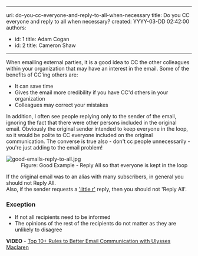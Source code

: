 

---
uri: do-you-cc-everyone-and-reply-to-all-when-necessary
title: Do you CC everyone and reply to all when necessary?
created: YYYY-03-DD 02:42:00
authors:
  - id: 1
    title: Adam Cogan
  - id: 2
    title: Cameron Shaw
---




<span class='intro'> 
  <p>When emailing external parties, it is a good idea to CC the other colleagues within your organization that may have an interest in the email. Some of the benefits of CC'ing others are&#58;<br></p>
<ul>
    <li>It can save time</li>
    <li>Gives the email more credibility if you have CC'd others in your organization</li>
    <li>Colleagues may correct your mistakes</li>
</ul>
 </span>

<p>In addition, I often see people replying only to the sender of the email, ignoring the fact that there were other persons included in the original email. Obviously the original sender intended to keep everyone in the loop, so it would be polite to CC everyone included on the original communication. The converse is true also - don't cc people unnecessarily - you're just adding to the email problem!</p><dl class="goodImage"><dt><img src="/PublishingImages/good-emails-reply-to-all.jpg" alt="good-emails-reply-to-all.jpg" /></dt><dd>Figure&#58;&#160;Good Example - Reply All so that everyone is kept in the loop</dd></dl><p>If the original email was to an alias with many subscribers, in general you should not Reply All. 
   <br>Also, if the sender requests a 
   <a href="http&#58;//www.ssw.com.au/ssw/Redirect/Netlingo.htm">'little r'</a> reply, then you should not 'Reply All'.​<br></p><h3>Exception</h3><ul><li>If not all recipients need to be informed</li><li>The opinions of the rest of the recipients do not matter as they are unlikely to disagree</li></ul><p>
   <strong>VIDEO</strong>&#160;-&#160;<a href="https&#58;//www.youtube.com/watch?v=LAqRokqq4jI">Top 10+&#160;Rules to Better Email Communication with Ulysses Maclaren</a> ​<br></p>


